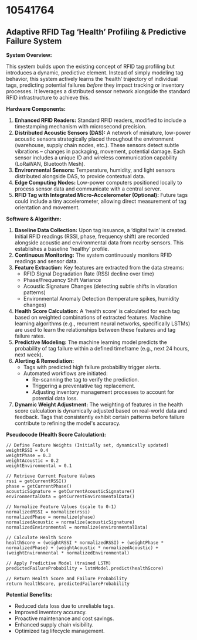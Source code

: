 # 10541764

## Adaptive RFID Tag ‘Health’ Profiling & Predictive Failure System

**System Overview:**

This system builds upon the existing concept of RFID tag profiling but introduces a dynamic, predictive element. Instead of simply modeling tag behavior, this system actively learns the ‘health’ trajectory of individual tags, predicting potential failures *before* they impact tracking or inventory processes. It leverages a distributed sensor network alongside the standard RFID infrastructure to achieve this.

**Hardware Components:**

1.  **Enhanced RFID Readers:** Standard RFID readers, modified to include a timestamping mechanism with microsecond precision.
2.  **Distributed Acoustic Sensors (DAS):** A network of miniature, low-power acoustic sensors strategically placed throughout the environment (warehouse, supply chain nodes, etc.). These sensors detect subtle vibrations – changes in packaging, movement, potential damage.  Each sensor includes a unique ID and wireless communication capability (LoRaWAN, Bluetooth Mesh).
3.  **Environmental Sensors:** Temperature, humidity, and light sensors distributed alongside DAS, to provide contextual data.
4.  **Edge Computing Nodes:** Low-power computers positioned locally to process sensor data and communicate with a central server.
5.  **RFID Tag with Integrated Micro-Accelerometer (Optional):** Future tags could include a tiny accelerometer, allowing direct measurement of tag orientation and movement.

**Software & Algorithm:**

1.  **Baseline Data Collection:** Upon tag issuance, a ‘digital twin’ is created.  Initial RFID readings (RSSI, phase, frequency shift) are recorded alongside acoustic and environmental data from nearby sensors. This establishes a baseline 'healthy' profile.
2.  **Continuous Monitoring:** The system continuously monitors RFID readings and sensor data.
3.  **Feature Extraction:** Key features are extracted from the data streams:
    *   RFID Signal Degradation Rate (RSSI decline over time)
    *   Phase/Frequency Shift Variance
    *   Acoustic Signature Changes (detecting subtle shifts in vibration patterns)
    *   Environmental Anomaly Detection (temperature spikes, humidity changes)
4.  **Health Score Calculation:** A ‘health score’ is calculated for each tag based on weighted combinations of extracted features. Machine learning algorithms (e.g., recurrent neural networks, specifically LSTMs) are used to learn the relationships between these features and tag failure rates.
5.  **Predictive Modeling:** The machine learning model predicts the probability of tag failure within a defined timeframe (e.g., next 24 hours, next week).
6.  **Alerting & Remediation:**
    *   Tags with predicted high failure probability trigger alerts.
    *   Automated workflows are initiated:
        *   Re-scanning the tag to verify the prediction.
        *   Triggering a preventative tag replacement.
        *   Adjusting inventory management processes to account for potential data loss.
7.  **Dynamic Weight Adjustment:** The weighting of features in the health score calculation is dynamically adjusted based on real-world data and feedback. Tags that consistently exhibit certain patterns before failure contribute to refining the model's accuracy.

**Pseudocode (Health Score Calculation):**

```
// Define Feature Weights (Initially set, dynamically updated)
weightRSSI = 0.4
weightPhase = 0.3
weightAcoustic = 0.2
weightEnvironmental = 0.1

// Retrieve Current Feature Values
rssi = getCurrentRSSI()
phase = getCurrentPhase()
acousticSignature = getCurrentAcousticSignature()
environmentalData = getCurrentEnvironmentalData()

// Normalize Feature Values (scale to 0-1)
normalizedRSSI = normalize(rssi)
normalizedPhase = normalize(phase)
normalizedAcoustic = normalize(acousticSignature)
normalizedEnvironmental = normalize(environmentalData)

// Calculate Health Score
healthScore = (weightRSSI * normalizedRSSI) + (weightPhase * normalizedPhase) + (weightAcoustic * normalizedAcoustic) + (weightEnvironmental * normalizedEnvironmental)

// Apply Predictive Model (trained LSTM)
predictedFailureProbability = lstmModel.predict(healthScore)

// Return Health Score and Failure Probability
return healthScore, predictedFailureProbability
```

**Potential Benefits:**

*   Reduced data loss due to unreliable tags.
*   Improved inventory accuracy.
*   Proactive maintenance and cost savings.
*   Enhanced supply chain visibility.
*   Optimized tag lifecycle management.